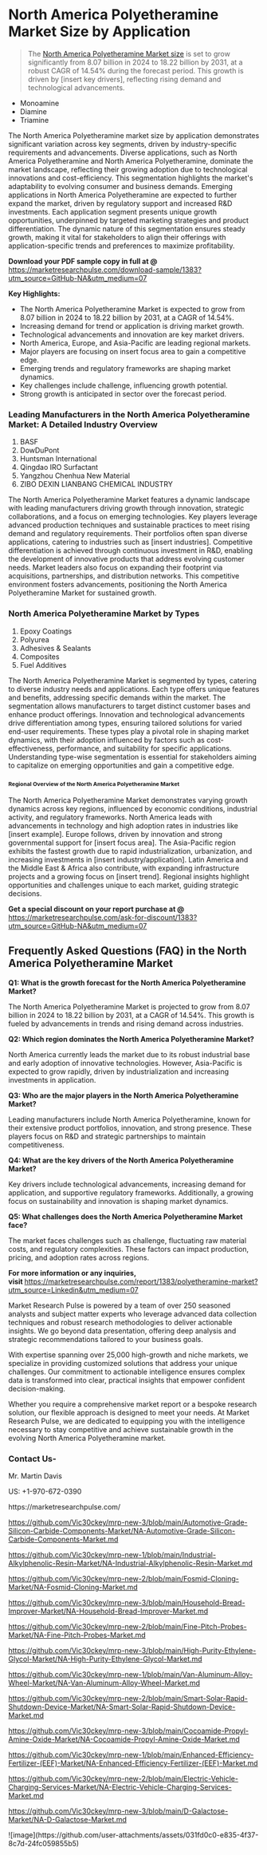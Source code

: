 <h1>North America Polyetheramine Market&nbsp;Size by Application</h1><blockquote><p>The <a href="https://marketresearchpulse.com/download-sample/1383?utm_source=GitHub-NA&amp;utm_medium=07">North America Polyetheramine Market size</a> is set to grow significantly from 8.07 billion in 2024 to 18.22 billion by 2031, at a robust CAGR of 14.54% during the forecast period. This growth is driven by [insert key drivers], reflecting rising demand and technological advancements.</p></blockquote><ul><li>Monoamine <li> Diamine <li> Triamine</li></ul><p>The North America Polyetheramine market size by application demonstrates significant variation across key segments, driven by industry-specific requirements and advancements. Diverse applications, such as North America Polyetheramine and North America Polyetheramine, dominate the market landscape, reflecting their growing adoption due to technological innovations and cost-efficiency. This segmentation highlights the market's adaptability to evolving consumer and business demands. Emerging applications in North America Polyetheramine are expected to further expand the market, driven by regulatory support and increased R&D investments. Each application segment presents unique growth opportunities, underpinned by targeted marketing strategies and product differentiation. The dynamic nature of this segmentation ensures steady growth, making it vital for stakeholders to align their offerings with application-specific trends and preferences to maximize profitability.</p><p><strong>Download your PDF sample copy in full at @ </strong><a href="https://marketresearchpulse.com/download-sample/1383?utm_source=GitHub-NA&amp;utm_medium=07">https://marketresearchpulse.com/download-sample/1383?utm_source=GitHub-NA&amp;utm_medium=07</a></p><p><strong>Key Highlights: </strong></p><ul><li>The North America Polyetheramine Market is expected to grow from 8.07 billion in 2024 to 18.22 billion by 2031, at a CAGR of 14.54%.</li><li>Increasing demand for trend or application is driving market growth.</li><li>Technological advancements and innovation are key market drivers.</li><li>North America, Europe, and Asia-Pacific are leading regional markets.</li><li>Major players are focusing on insert focus area to gain a competitive edge.</li><li>Emerging trends and regulatory frameworks are shaping market dynamics.</li><li>Key challenges include challenge, influencing growth potential.</li><li>Strong growth is anticipated in sector over the forecast period.</li></ul><h3>Leading Manufacturers in the North America Polyetheramine Market: A Detailed Industry Overview</h3><ol><li>BASF</li><li>DowDuPont</li><li>Huntsman International</li><li>Qingdao IRO Surfactant</li><li>Yangzhou Chenhua New Material</li><li>ZIBO DEXIN LIANBANG CHEMICAL INDUSTRY</li></ol><div class="flex max-w-full flex-col flex-grow"><div class="min-h-8 text-message flex w-full flex-col items-end gap-2 whitespace-normal break-words [.text-message+&amp;]:mt-5" dir="auto" data-message-author-role="assistant" data-message-id="fd8432e4-4910-450d-b182-61b7bfb0a01f" data-message-model-slug="gpt-4o"><div class="flex w-full flex-col gap-1 empty:hidden first:pt-[3px]"><div class="markdown prose w-full break-words dark:prose-invert light"><p>The North America Polyetheramine Market features a dynamic landscape with leading manufacturers driving growth through innovation, strategic collaborations, and a focus on emerging technologies. Key players leverage advanced production techniques and sustainable practices to meet rising demand and regulatory requirements. Their portfolios often span diverse applications, catering to industries such as [insert industries]. Competitive differentiation is achieved through continuous investment in R&amp;D, enabling the development of innovative products that address evolving customer needs. Market leaders also focus on expanding their footprint via acquisitions, partnerships, and distribution networks. This competitive environment fosters advancements, positioning the North America Polyetheramine Market for sustained growth.</p></div></div></div></div><h3>North America Polyetheramine Market by Types</h3><ol><li>Epoxy Coatings <li> Polyurea <li> Adhesives & Sealants <li> Composites <li> Fuel Additives</li></ol><div class="flex max-w-full flex-col flex-grow"><div class="min-h-8 text-message flex w-full flex-col items-end gap-2 whitespace-normal break-words [.text-message+&amp;]:mt-5" dir="auto" data-message-author-role="assistant" data-message-id="084470be-0bb7-4664-bddf-5156b4f41249" data-message-model-slug="gpt-4o-mini"><div class="flex w-full flex-col gap-1 empty:hidden first:pt-[3px]"><div class="markdown prose w-full break-words dark:prose-invert light"><p>The North America Polyetheramine Market is segmented by types, catering to diverse industry needs and applications. Each type offers unique features and benefits, addressing specific demands within the market. The segmentation allows manufacturers to target distinct customer bases and enhance product offerings. Innovation and technological advancements drive differentiation among types, ensuring tailored solutions for varied end-user requirements. These types play a pivotal role in shaping market dynamics, with their adoption influenced by factors such as cost-effectiveness, performance, and suitability for specific applications. Understanding type-wise segmentation is essential for stakeholders aiming to capitalize on emerging opportunities and gain a competitive edge.</p></div></div></div></div><h3><span style="font-size: 11px;">Regional Overview of the North America Polyetheramine Market</span></h3><div class="flex max-w-full flex-col flex-grow"><div class="min-h-8 text-message flex w-full flex-col items-end gap-2 whitespace-normal break-words [.text-message+&amp;]:mt-5" dir="auto" data-message-author-role="assistant" data-message-id="e9038762-ce64-4e30-91c9-9bd413514231" data-message-model-slug="gpt-4o-mini"><div class="flex w-full flex-col gap-1 empty:hidden first:pt-[3px]"><div class="markdown prose w-full break-words dark:prose-invert light"><p>The North America Polyetheramine Market demonstrates varying growth dynamics across key regions, influenced by economic conditions, industrial activity, and regulatory frameworks. North America leads with advancements in technology and high adoption rates in industries like [insert example]. Europe follows, driven by innovation and strong governmental support for [insert focus area]. The Asia-Pacific region exhibits the fastest growth due to rapid industrialization, urbanization, and increasing investments in [insert industry/application]. Latin America and the Middle East &amp; Africa also contribute, with expanding infrastructure projects and a growing focus on [insert trend]. Regional insights highlight opportunities and challenges unique to each market, guiding strategic decisions.</p></div></div></div></div><p><strong>Get a special discount on your report purchase at @ </strong><a href="https://marketresearchpulse.com/ask-for-discount/1383?utm_source=GitHub-NA&amp;utm_medium=07">https://marketresearchpulse.com/ask-for-discount/1383?utm_source=GitHub-NA&amp;utm_medium=07</a></p><h2>Frequently Asked Questions (FAQ) in the North America Polyetheramine Market</h2><p><strong>Q1: What is the growth forecast for the North America Polyetheramine Market?</strong></p><p>The North America Polyetheramine Market is projected to grow from 8.07 billion in 2024 to 18.22 billion by 2031, at a CAGR of 14.54%. This growth is fueled by advancements in trends and rising demand across industries.</p><p><strong>Q2: Which region dominates the North America Polyetheramine Market?</strong></p><p>North America currently leads the market due to its robust industrial base and early adoption of innovative technologies. However, Asia-Pacific is expected to grow rapidly, driven by industrialization and increasing investments in application.</p><p><strong>Q3: Who are the major players in the North America Polyetheramine Market?</strong></p><p>Leading manufacturers include North America Polyetheramine, known for their extensive product portfolios, innovation, and strong presence. These players focus on R&amp;D and strategic partnerships to maintain competitiveness.</p><p><strong>Q4: What are the key drivers of the North America Polyetheramine Market?</strong></p><p>Key drivers include technological advancements, increasing demand for application, and supportive regulatory frameworks. Additionally, a growing focus on sustainability and innovation is shaping market dynamics.</p><p><strong>Q5: What challenges does the North America Polyetheramine Market face?</strong></p><p>The market faces challenges such as challenge, fluctuating raw material costs, and regulatory complexities. These factors can impact production, pricing, and adoption rates across regions.</p><p><strong>For more information or any inquiries, visit&nbsp;</strong><a href="https://marketresearchpulse.com/report/1383/polyetheramine-market?utm_source=Linkedin&utm_medium=07">https://marketresearchpulse.com/report/1383/polyetheramine-market?utm_source=Linkedin&utm_medium=07</a></p><p>Market Research Pulse is powered by a team of over 250 seasoned analysts and subject matter experts who leverage advanced data collection techniques and robust research methodologies to deliver actionable insights. We go beyond data presentation, offering deep analysis and strategic recommendations tailored to your business goals.</p><p>With expertise spanning over 25,000 high-growth and niche markets, we specialize in providing customized solutions that address your unique challenges. Our commitment to actionable intelligence ensures complex data is transformed into clear, practical insights that empower confident decision-making.</p><p>Whether you require a comprehensive market report or a bespoke research solution, our flexible approach is designed to meet your needs. At Market Research Pulse, we are dedicated to equipping you with the intelligence necessary to stay competitive and achieve sustainable growth in the evolving North America Polyetheramine market.</p><h3><strong>Contact Us-</strong></h3><p>Mr. Martin Davis</p><p>US: +1-970-672-0390</p><p>https://marketresearchpulse.com/</p><p><a href="https://github.com/Vic30ckey/mrp-new-3/blob/main/Automotive-Grade-Silicon-Carbide-Components-Market/NA-Automotive-Grade-Silicon-Carbide-Components-Market.md">https://github.com/Vic30ckey/mrp-new-3/blob/main/Automotive-Grade-Silicon-Carbide-Components-Market/NA-Automotive-Grade-Silicon-Carbide-Components-Market.md</a></p><p><a href="https://github.com/Vic30ckey/mrp-new-1/blob/main/Industrial-Alkylphenolic-Resin-Market/NA-Industrial-Alkylphenolic-Resin-Market.md">https://github.com/Vic30ckey/mrp-new-1/blob/main/Industrial-Alkylphenolic-Resin-Market/NA-Industrial-Alkylphenolic-Resin-Market.md</a></p><p><a href="https://github.com/Vic30ckey/mrp-new-2/blob/main/Fosmid-Cloning-Market/NA-Fosmid-Cloning-Market.md">https://github.com/Vic30ckey/mrp-new-2/blob/main/Fosmid-Cloning-Market/NA-Fosmid-Cloning-Market.md</a></p><p><a href="https://github.com/Vic30ckey/mrp-new-3/blob/main/Household-Bread-Improver-Market/NA-Household-Bread-Improver-Market.md">https://github.com/Vic30ckey/mrp-new-3/blob/main/Household-Bread-Improver-Market/NA-Household-Bread-Improver-Market.md</a></p><p><a href="https://github.com/Vic30ckey/mrp-new-2/blob/main/Fine-Pitch-Probes-Market/NA-Fine-Pitch-Probes-Market.md">https://github.com/Vic30ckey/mrp-new-2/blob/main/Fine-Pitch-Probes-Market/NA-Fine-Pitch-Probes-Market.md</a></p><p><a href="https://github.com/Vic30ckey/mrp-new-3/blob/main/High-Purity-Ethylene-Glycol-Market/NA-High-Purity-Ethylene-Glycol-Market.md">https://github.com/Vic30ckey/mrp-new-3/blob/main/High-Purity-Ethylene-Glycol-Market/NA-High-Purity-Ethylene-Glycol-Market.md</a></p><p><a href="https://github.com/Vic30ckey/mrp-new-1/blob/main/Van-Aluminum-Alloy-Wheel-Market/NA-Van-Aluminum-Alloy-Wheel-Market.md">https://github.com/Vic30ckey/mrp-new-1/blob/main/Van-Aluminum-Alloy-Wheel-Market/NA-Van-Aluminum-Alloy-Wheel-Market.md</a></p><p><a href="https://github.com/Vic30ckey/mrp-new-2/blob/main/Smart-Solar-Rapid-Shutdown-Device-Market/NA-Smart-Solar-Rapid-Shutdown-Device-Market.md">https://github.com/Vic30ckey/mrp-new-2/blob/main/Smart-Solar-Rapid-Shutdown-Device-Market/NA-Smart-Solar-Rapid-Shutdown-Device-Market.md</a></p><p><a href="https://github.com/Vic30ckey/mrp-new-3/blob/main/Cocoamide-Propyl-Amine-Oxide-Market/NA-Cocoamide-Propyl-Amine-Oxide-Market.md">https://github.com/Vic30ckey/mrp-new-3/blob/main/Cocoamide-Propyl-Amine-Oxide-Market/NA-Cocoamide-Propyl-Amine-Oxide-Market.md</a></p><p><a href="https://github.com/Vic30ckey/mrp-new-1/blob/main/Enhanced-Efficiency-Fertilizer-(EEF)-Market/NA-Enhanced-Efficiency-Fertilizer-(EEF)-Market.md">https://github.com/Vic30ckey/mrp-new-1/blob/main/Enhanced-Efficiency-Fertilizer-(EEF)-Market/NA-Enhanced-Efficiency-Fertilizer-(EEF)-Market.md</a></p><p><a href="https://github.com/Vic30ckey/mrp-new-2/blob/main/Electric-Vehicle-Charging-Services-Market/NA-Electric-Vehicle-Charging-Services-Market.md">https://github.com/Vic30ckey/mrp-new-2/blob/main/Electric-Vehicle-Charging-Services-Market/NA-Electric-Vehicle-Charging-Services-Market.md</a></p><p><a href="https://github.com/Vic30ckey/mrp-new-3/blob/main/D-Galactose-Market/NA-D-Galactose-Market.md">https://github.com/Vic30ckey/mrp-new-3/blob/main/D-Galactose-Market/NA-D-Galactose-Market.md</a></p>
![image](https://github.com/user-attachments/assets/031fd0c0-e835-4f37-8c7d-24fc059855b5)
